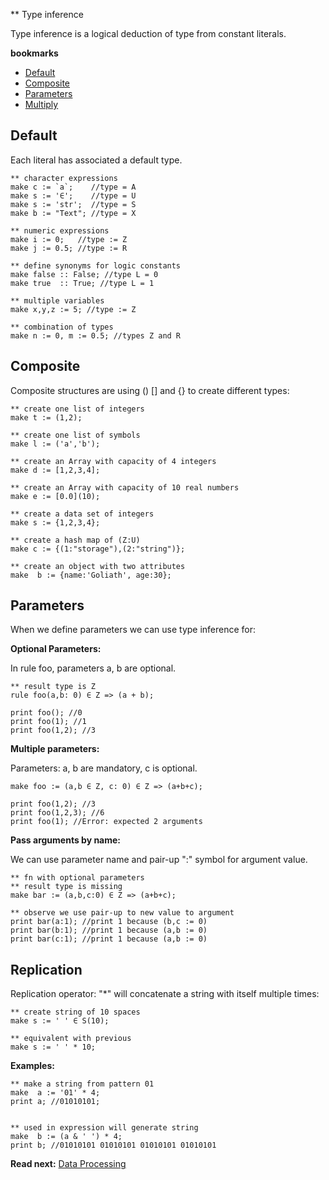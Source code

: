 ** Type inference

Type inference is a logical deduction of type from constant literals.

**bookmarks**
* [Default](#Default)
* [Composite](#Composite)
* [Parameters](#Parameters)
* [Multiply](#Multiply)

## Default
Each literal has associated a default type.

```** character expressions
make c := `a`;    //type = A
make s := '∈';    //type = U
make s := 'str';  //type = S
make b := "Text"; //type = X
** numeric expressions
make i := 0;   //type := Z
make j := 0.5; //type := R
** define synonyms for logic constants
make false :: False; //type L = 0
make true  :: True; //type L = 1
** multiple variables
make x,y,z := 5; //type := Z
** combination of types
make n := 0, m := 0.5; //types Z and R
```

## Composite

Composite structures are using () [] and {} to create different types:

```** create one list of integers
make t := (1,2); 
** create one list of symbols
make l := ('a','b');
** create an Array with capacity of 4 integers
make d := [1,2,3,4];
** create an Array with capacity of 10 real numbers
make e := [0.0](10);
** create a data set of integers
make s := {1,2,3,4};
** create a hash map of (Z:U)
make c := {(1:"storage"),(2:"string")};
** create an object with two attributes
make  b := {name:'Goliath', age:30};

```

## Parameters
When we define parameters we can use type inference for: 

**Optional Parameters:**

In rule foo, parameters a, b are optional.

```** result type is Z
rule foo(a,b: 0) ∈ Z => (a + b);
                                  
print foo(); //0               
print foo(1); //1
print foo(1,2); //3
```

**Multiple parameters:**

Parameters: a, b are mandatory, c is optional.

```
make foo := (a,b ∈ Z, c: 0) ∈ Z => (a+b+c);

print foo(1,2); //3
print foo(1,2,3); //6
print foo(1); //Error: expected 2 arguments

```

**Pass arguments by name:**

We can use parameter name and pair-up ":" symbol for argument value.

```** fn with optional parameters** result type is missing
make bar := (a,b,c:0) ∈ Z => (a+b+c);
** observe we use pair-up to new value to argument
print bar(a:1); //print 1 because (b,c := 0) 
print bar(b:1); //print 1 because (a,b := 0) 
print bar(c:1); //print 1 because (a,b := 0) 
```

## Replication

Replication operator: "*" will concatenate a string with itself multiple times:

```** create string of 10 spaces
make s := ' ' ∈ S(10);
** equivalent with previous
make s := ' ' * 10;
```

**Examples:**
```** make a string from pattern 01
make  a := '01' * 4;
print a; //01010101;

** used in expression will generate string
make  b := (a & ' ') * 4;
print b; //01010101 01010101 01010101 01010101
```

**Read next:** [Data Processing](processing.md)